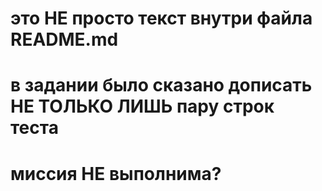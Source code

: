 # это НЕ просто текст внутри файла README.md
# в задании было сказано дописать НЕ ТОЛЬКО ЛИШЬ пару строк теста
# миссия НЕ выполнима? 
